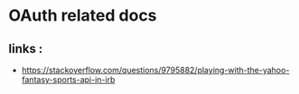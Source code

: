 # OAuth related docs

## links : 
- https://stackoverflow.com/questions/9795882/playing-with-the-yahoo-fantasy-sports-api-in-irb

>
